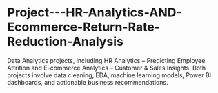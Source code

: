 # Project---HR-Analytics-AND-Ecommerce-Return-Rate-Reduction-Analysis
Data Analytics projects, including HR Analytics – Predicting Employee Attrition and E-commerce Analytics – Customer & Sales Insights.
Both projects involve data cleaning, EDA, machine learning models, Power BI dashboards, and actionable business recommendations.
